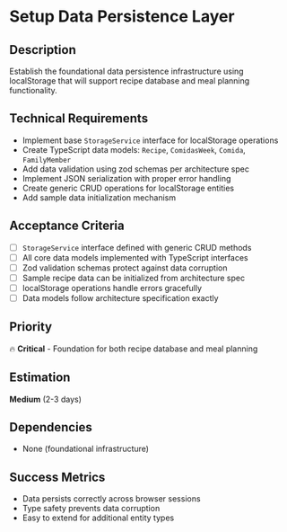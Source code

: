 # Setup Data Persistence Layer

## Description
Establish the foundational data persistence infrastructure using localStorage that will support recipe database and meal planning functionality.

## Technical Requirements
- Implement base `StorageService` interface for localStorage operations
- Create TypeScript data models: `Recipe`, `ComidasWeek`, `Comida`, `FamilyMember`
- Add data validation using zod schemas per architecture spec
- Implement JSON serialization with proper error handling
- Create generic CRUD operations for localStorage entities
- Add sample data initialization mechanism

## Acceptance Criteria
- [ ] `StorageService` interface defined with generic CRUD methods
- [ ] All core data models implemented with TypeScript interfaces
- [ ] Zod validation schemas protect against data corruption
- [ ] Sample recipe data can be initialized from architecture spec
- [ ] localStorage operations handle errors gracefully
- [ ] Data models follow architecture specification exactly

## Priority
🔥 **Critical** - Foundation for both recipe database and meal planning

## Estimation
**Medium** (2-3 days)

## Dependencies
- None (foundational infrastructure)

## Success Metrics
- Data persists correctly across browser sessions
- Type safety prevents data corruption
- Easy to extend for additional entity types